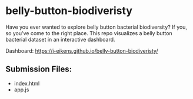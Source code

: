 # belly-button-biodiveristy
Have you ever wanted to explore belly button bacterial biodiversity? If you, so you've come to the right place. This repo visualizes a belly button bacterial dataset in an interactive dashboard.

Dashboard: https://j-eikens.github.io/belly-button-biodiveristy/

## Submission Files:
* index.html
* app.js
 
